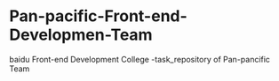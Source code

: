 # Pan-pacific-Front-end-Developmen-Team
baidu Front-end Development College -task_repository of  Pan-pancific Team
